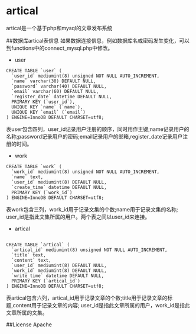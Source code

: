 # artical
artical是一个基于php和mysql的文章发布系统

##数据库artical表信息
如果数据连接信息，例如数据库名或密码发生变化，可以到functions中的connect_mysql.php中修改。
* user
```
CREATE TABLE `user` (
  `user_id` mediumint(8) unsigned NOT NULL AUTO_INCREMENT,
  `name` varchar(30) DEFAULT NULL,
  `password` varchar(40) DEFAULT NULL,
  `email` varchar(60) DEFAULT NULL,
  `register_date` datetime DEFAULT NULL,
  PRIMARY KEY (`user_id`),
  UNIQUE KEY `name` (`name`),
  UNIQUE KEY `email` (`email`)
) ENGINE=InnoDB DEFAULT CHARSET=utf8;
```
表user包含四列，user_id记录用户注册的顺序，同时用作主键;name记录用户的名称;password记录用户的密码;email记录用户的邮箱,register_date记录用户注册的时间。

* work

```
CREATE TABLE `work` (
  `work_id` mediumint(8) unsigned NOT NULL AUTO_INCREMENT,
  `name` text,
  `user_id` mediumint(8) DEFAULT NULL,
  `create_time` datetime DEFAULT NULL,
  PRIMARY KEY (`work_id`)
) ENGINE=InnoDB DEFAULT CHARSET=utf8;
```
表work包含三列，work_id用于记录文集的个数;name用于记录文集的名称;
user_id是指此文集所属的用户。两个表之间以user_id来连接。

* artical
```

CREATE TABLE `artical` (
  `artical_id` mediumint(8) unsigned NOT NULL AUTO_INCREMENT,
  `title` text,
  `content` text,
  `user_id` mediumint(8) DEFAULT NULL,
  `work_id` mediumint(8) DEFAULT NULL,
  `write_time` datetime DEFAULT NULL,
  PRIMARY KEY (`artical_id`)
) ENGINE=InnoDB DEFAULT CHARSET=utf8;
```
表artical包含六列，artical_id用于记录文章的个数;title用于记录文章的标题,content用于记录文章的内容;
user_id是指此文章所属的用户，work_id是指此文章所属的文集。

##License
Apache 
